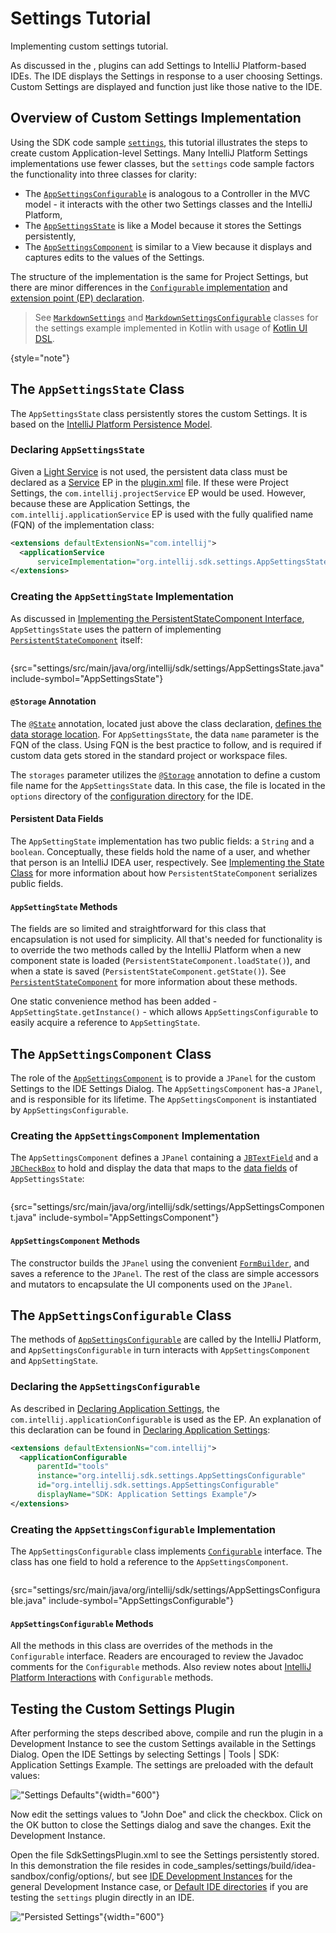<!-- Copyright 2000-2024 JetBrains s.r.o. and contributors. Use of this source code is governed by the Apache 2.0 license. -->

# Settings Tutorial

<link-summary>Implementing custom settings tutorial.</link-summary>

As discussed in the [](settings_guide.md), plugins can add Settings to IntelliJ Platform-based IDEs.
The IDE displays the Settings in response to a user choosing <ui-path>Settings</ui-path>.
Custom Settings are displayed and function just like those native to the IDE.

## Overview of Custom Settings Implementation

Using the SDK code sample [`settings`](%gh-sdk-samples%/settings), this tutorial illustrates the steps to create custom Application-level Settings.
Many IntelliJ Platform Settings implementations use fewer classes, but the `settings` code sample factors the functionality into three classes for clarity:
* The [`AppSettingsConfigurable`](%gh-sdk-samples%/settings/src/main/java/org/intellij/sdk/settings/AppSettingsConfigurable.java) is analogous to a Controller in the MVC model - it interacts with the other two Settings classes and the IntelliJ Platform,
* The [`AppSettingsState`](%gh-sdk-samples%/settings/src/main/java/org/intellij/sdk/settings/AppSettingsState.java) is like a Model because it stores the Settings persistently,
* The [`AppSettingsComponent`](%gh-sdk-samples%/settings/src/main/java/org/intellij/sdk/settings/AppSettingsComponent.java) is similar to a View because it displays and captures edits to the values of the Settings.

The structure of the implementation is the same for Project Settings, but there are minor differences in the [`Configurable` implementation](settings_guide.md#constructors) and [extension point (EP) declaration](settings_guide.md#declaring-project-settings).

> See
> [`MarkdownSettings`](%gh-ic%/plugins/markdown/core/src/org/intellij/plugins/markdown/settings/MarkdownSettings.kt)
> and
> [`MarkdownSettingsConfigurable`](%gh-ic%/plugins/markdown/core/src/org/intellij/plugins/markdown/settings/MarkdownSettingsConfigurable.kt)
> classes for the settings example implemented in Kotlin with usage of [Kotlin UI DSL](kotlin_ui_dsl_version_2.md).
>
{style="note"}

## The `AppSettingsState` Class

The `AppSettingsState` class persistently stores the custom Settings.
It is based on the [IntelliJ Platform Persistence Model](persisting_state_of_components.md#using-persistentstatecomponent).

### Declaring `AppSettingsState`

Given a [Light Service](plugin_services.md#light-services) is not used, the persistent data class must be declared as a [Service](plugin_services.md#declaring-a-service) EP in the <path>[plugin.xml](plugin_configuration_file.md)</path> file.
If these were Project Settings, the `com.intellij.projectService` EP would be used.
However, because these are Application Settings, the `com.intellij.applicationService` EP is used with the fully qualified name (FQN) of the implementation class:

```xml
<extensions defaultExtensionNs="com.intellij">
  <applicationService
      serviceImplementation="org.intellij.sdk.settings.AppSettingsState"/>
</extensions>
```

### Creating the `AppSettingState` Implementation

As discussed in [Implementing the PersistentStateComponent Interface](persisting_state_of_components.md#implementing-the-persistentstatecomponent-interface), `AppSettingsState` uses the pattern of implementing [`PersistentStateComponent`](%gh-ic%/platform/projectModel-api/src/com/intellij/openapi/components/PersistentStateComponent.java) itself:

```java
```
{src="settings/src/main/java/org/intellij/sdk/settings/AppSettingsState.java" include-symbol="AppSettingsState"}

#### `@Storage` Annotation

The [`@State`](%gh-ic%/platform/projectModel-api/src/com/intellij/openapi/components/State.java) annotation, located just above the class declaration, [defines the data storage location](persisting_state_of_components.md#defining-the-storage-location).
For `AppSettingsState`, the data `name` parameter is the FQN of the class.
Using FQN is the best practice to follow, and is required if custom data gets stored in the standard project or workspace files.

The `storages` parameter utilizes the [`@Storage`](%gh-ic%/platform/projectModel-api/src/com/intellij/openapi/components/Storage.java) annotation to define a custom file name for the `AppSettingsState` data.
In this case, the file is located in the `options` directory of the [configuration directory](https://www.jetbrains.com/help/idea/tuning-the-ide.html#config-directory) for the IDE.

#### Persistent Data Fields

The `AppSettingState` implementation has two public fields: a `String` and a `boolean`.
Conceptually, these fields hold the name of a user, and whether that person is an IntelliJ IDEA user, respectively.
See [Implementing the State Class](persisting_state_of_components.md#implementing-the-state-class) for more information about how `PersistentStateComponent` serializes public fields.

#### `AppSettingState` Methods

The fields are so limited and straightforward for this class that encapsulation is not used for simplicity.
All that's needed for functionality is to override the two methods called by the IntelliJ Platform when a new component state is loaded (`PersistentStateComponent.loadState()`), and when a state is saved (`PersistentStateComponent.getState()`).
See [`PersistentStateComponent`](%gh-ic%/platform/projectModel-api/src/com/intellij/openapi/components/PersistentStateComponent.java) for more information about these methods.

One static convenience method has been added - `AppSettingState.getInstance()` - which allows `AppSettingsConfigurable` to easily acquire a reference to `AppSettingState`.

## The `AppSettingsComponent` Class

The role of the [`AppSettingsComponent`](%gh-sdk-samples%/settings/src/main/java/org/intellij/sdk/settings/AppSettingsComponent.java) is to provide a `JPanel` for the custom Settings to the IDE Settings Dialog.
The `AppSettingsComponent` has-a `JPanel`, and is responsible for its lifetime.
The `AppSettingsComponent` is instantiated by `AppSettingsConfigurable`.

### Creating the `AppSettingsComponent` Implementation

The `AppSettingsComponent` defines a `JPanel` containing a [`JBTextField`](%gh-ic%/platform/platform-api/src/com/intellij/ui/components/JBTextField.java) and a [`JBCheckBox`](%gh-ic%/platform/platform-api/src/com/intellij/ui/components/JBCheckBox.java) to hold and display the data that maps to the [data fields](#persistent-data-fields) of `AppSettingsState`:

```java
```
{src="settings/src/main/java/org/intellij/sdk/settings/AppSettingsComponent.java" include-symbol="AppSettingsComponent"}

#### `AppSettingsComponent` Methods

The constructor builds the `JPanel` using the convenient [`FormBuilder`](%gh-ic%/platform/platform-api/src/com/intellij/util/ui/FormBuilder.java), and saves a reference to the `JPanel`.
The rest of the class are simple accessors and mutators to encapsulate the UI components used on the `JPanel`.

## The `AppSettingsConfigurable` Class

The methods of [`AppSettingsConfigurable`](%gh-sdk-samples%/settings/src/main/java/org/intellij/sdk/settings/AppSettingsConfigurable.java) are called by the IntelliJ Platform, and `AppSettingsConfigurable` in turn interacts with `AppSettingsComponent` and `AppSettingState`.

### Declaring the `AppSettingsConfigurable`

As described in [Declaring Application Settings](settings_guide.md#declaring-application-settings), the `com.intellij.applicationConfigurable` is used as the EP.
An explanation of this declaration can be found in [Declaring Application Settings](settings_guide.md#declaring-application-settings):

```xml
<extensions defaultExtensionNs="com.intellij">
  <applicationConfigurable
      parentId="tools"
      instance="org.intellij.sdk.settings.AppSettingsConfigurable"
      id="org.intellij.sdk.settings.AppSettingsConfigurable"
      displayName="SDK: Application Settings Example"/>
</extensions>
```

### Creating the `AppSettingsConfigurable` Implementation

The `AppSettingsConfigurable` class implements [`Configurable`](%gh-ic%/platform/ide-core/src/com/intellij/openapi/options/Configurable.java) interface.
The class has one field to hold a reference to the `AppSettingsComponent`.

```java
```
{src="settings/src/main/java/org/intellij/sdk/settings/AppSettingsConfigurable.java" include-symbol="AppSettingsConfigurable"}

#### `AppSettingsConfigurable` Methods

All the methods in this class are overrides of the methods in the `Configurable` interface.
Readers are encouraged to review the Javadoc comments for the `Configurable` methods.
Also review notes about [IntelliJ Platform Interactions](settings_guide.md#intellij-platform-interactions-with-configurable) with `Configurable` methods.

## Testing the Custom Settings Plugin

After performing the steps described above, compile and run the plugin in a Development Instance to see the custom Settings available in the Settings Dialog.
Open the IDE Settings by selecting <ui-path>Settings | Tools | SDK: Application Settings Example</ui-path>.
The settings are preloaded with the default values:

!["Settings Defaults"](settings_defaults.png){width="600"}

Now edit the settings values to "John Doe" and click the checkbox.
Click on the <control>OK</control> button to close the Settings dialog and save the changes.
Exit the Development Instance.

Open the file <path>SdkSettingsPlugin.xml</path> to see the Settings persistently stored.
In this demonstration the file resides in <path>code_samples/settings/build/idea-sandbox/config/options/</path>, but see [IDE Development Instances](ide_development_instance.md) for the general Development Instance case, or [Default IDE directories](https://www.jetbrains.com/help/idea/tuning-the-ide.html#default-dirs) if you are testing the `settings` plugin directly in an IDE.

!["Persisted Settings"](settings_persisted.png){width="600"}
